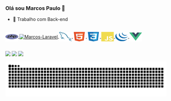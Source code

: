 ### Olá sou Marcos Paulo 👋

- 🔭 Trabalho com Back-end 

 <div>
  <a href="https://github.com/meunik">
<!--   <img height="160em" src="https://github-readme-stats.vercel.app/api?username=meunik&show_icons=true&theme=vision-friendly-dark&include_all_commits=true&count_private=true"/> -->
<!--   <img height="160em" src="https://github-readme-stats.vercel.app/api/top-langs/?username=meunik&layout=compact&langs_count=7&theme=vision-friendly-dark"/> -->
</div>
<div style="display: inline_block"><br>
  <img align="center" alt="Marcos-php" title="PHP" height="30" width="40" src="https://raw.githubusercontent.com/devicons/devicon/master/icons/php/php-original.svg">
  <img align="center" alt="Marcos-Laravel" title="Laravel" height="30" width="40" src="https://laravel.com/img/logomark.min.svg">
  <img align="center" alt="Marcos-MySQL" title="MySQL" height="30" width="40" src="https://raw.githubusercontent.com/devicons/devicon/master/icons/mysql/mysql-original.svg">
  <img align="center" alt="Marcos-HTML" title="HTML" height="30" width="40" src="https://raw.githubusercontent.com/devicons/devicon/master/icons/html5/html5-original.svg">
  <img align="center" alt="Marcos-CSS" title="CSS" height="30" width="40" src="https://raw.githubusercontent.com/devicons/devicon/master/icons/css3/css3-original.svg">
  <img align="center" alt="Marcos-Js" title="JS" height="30" width="40" src="https://raw.githubusercontent.com/devicons/devicon/master/icons/javascript/javascript-plain.svg">
  <img align="center" alt="Marcos-jQuery" title="jQuery" height="30" width="40" src="https://raw.githubusercontent.com/devicons/devicon/master/icons/jquery/jquery-original.svg">
  <img align="center" alt="Marcos-Vue" title="Vue" height="30" width="40" src="https://raw.githubusercontent.com/devicons/devicon/master/icons/vuejs/vuejs-original.svg">
<!--   <img align="right" alt="Marcos-yoda" src="https://cdn.discordapp.com/attachments/795358919417397249/825430589581688872/hi.gif"> -->
</div>
  
  ##
 
<div> 
  <a href="https://instagram.com/meunikmp" target="_blank"><img src="https://img.shields.io/badge/-Instagram-%23E4405F?style=for-the-badge&logo=instagram&logoColor=white" target="_blank"></a>
  <a title="marcostrab@hotmail.com" href = "mailto:marcostrab@hotmail.com"><img src="https://img.shields.io/badge/-Gmail-%23333?style=for-the-badge&logo=gmail&logoColor=white" target="_blank"></a>
  <a href="https://www.linkedin.com/in/marcospaulo505058185" target="_blank"><img src="https://img.shields.io/badge/-LinkedIn-%230077B5?style=for-the-badge&logo=linkedin&logoColor=white" target="_blank"></a> 
 
  ![Snake animation](https://github.com/meunik/meunik/blob/output/github-contribution-grid-snake.svg)
 
</div>
